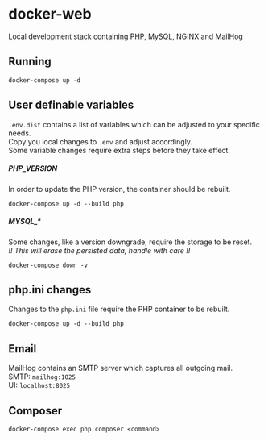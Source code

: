 # docker-web
Local development stack containing PHP, MySQL, NGINX and MailHog

## Running
```
docker-compose up -d
```

## User definable variables
`.env.dist` contains a list of variables which can be adjusted to your specific needs.  
Copy you local changes to `.env` and adjust accordingly.  
Some variable changes require extra steps before they take effect. 

##### PHP_VERSION
In order to update the PHP version, the container should be rebuilt.  
```
docker-compose up -d --build php
``` 

##### MYSQL_*
Some changes, like a version downgrade, require the storage to be reset.  
*!! This will erase the persisted data, handle with care !!*  
```
docker-compose down -v
```

## php.ini changes
Changes to the `php.ini` file require the PHP container to be rebuilt.  
```
docker-compose up -d --build php
```

## Email
MailHog contains an SMTP server which captures all outgoing mail.  
SMTP: `mailhog:1025`  
UI: `localhost:8025`

## Composer
```
docker-compose exec php composer <command>
```
